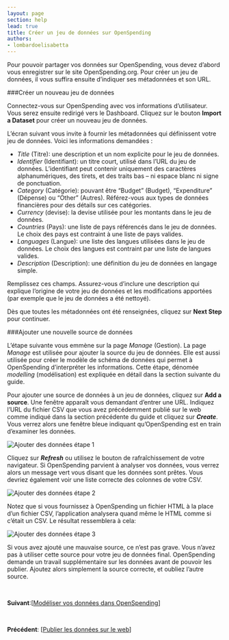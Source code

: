 ```yaml
---
layout: page
section: help
lead: true
title: Créer un jeu de données sur OpenSpending
authors:
- lombardoelisabetta
---
```

Pour pouvoir partager vos données sur OpenSpending, vous devez d’abord vous enregistrer sur le site OpenSpending.org. Pour créer un jeu de données, il vous suffira ensuite d’indiquer ses métadonnées et son URL.

###Créer un nouveau jeu de données

Connectez-vous sur OpenSpending avec vos informations d’utilisateur. Vous serez ensuite redirigé vers le Dashboard. Cliquez sur le bouton **Import a Dataset** pour créer un nouveau jeu de données.

L’écran suivant vous invite à fournir les métadonnées qui définissent votre jeu de données. Voici les informations demandées :

* _Title_ (Titre): une description et un nom explicite pour le jeu de données.
* _Identifier_ (Identifiant): un titre court, utilisé dans l’URL du jeu de données. L’identifiant peut contenir uniquement des caractères alphanumériques, des tirets, et des traits bas – ni espace blanc ni signe de ponctuation.
* _Category_ (Catégorie): pouvant être “Budget” (Budget), “Expenditure” (Dépense) ou “Other” (Autres). Référez-vous aux types de données financières pour des détails sur ces catégories.
* _Currency_ (devise): la devise utilisée pour les montants dans le jeu de données.
* _Countries_ (Pays): une liste de pays référencés dans le jeu de données. Le choix des pays est contraint à une liste de pays valides.
* _Languages_ (Langue): une liste des langues utilisées dans le jeu de données. Le choix des langues est contraint par une liste de langues valides.
* _Description_ (Description): une définition du jeu de données en langage simple.

Remplissez ces champs. Assurez-vous d’inclure une description qui explique l’origine de votre jeu de données et les modifications apportées (par exemple que le jeu de données a été nettoyé).

Dès que toutes les métadonnées ont été renseignées, cliquez sur **Next Step** pour continuer.

###Ajouter une nouvelle source de données

L’étape suivante vous emmène sur la page _Manage_ (Gestion). La page _Manage_ est utilisée pour ajouter la source du jeu de données. Elle est aussi utilisée pour créer le modèle de schéma de données qui permet à OpenSpending d’interpréter les informations. Cette étape, dénomée _modelling_ (modélisation) est expliquée en détail dans la section suivante du guide.

Pour ajouter une source de données à un jeu de données, cliquez sur **Add a source**. Une fenêtre apparaît vous demandant d’entrer une URL. Indiquez l’URL du fichier CSV que vous avez précédemment publié sur le web comme indiqué dans la section précédente du guide et cliquez sur _**Create**_. Vous verrez alors une fenêtre bleue indiquant qu’OpenSpending est en train d’examiner les données.

![Ajouter des données étape 1](http://blog.openspending.org/files/2013/08/image_2-e1375888360807.png)

Cliquez sur _**Refresh**_ ou utilisez le bouton de rafraîchissement de votre navigateur. Si OpenSpending parvient à analyser vos données, vous verrez alors un message vert vous disant que les données sont prêtes. Vous devriez également voir une liste correcte des colonnes de votre CSV.

![Ajouter des données étape 2](http://blog.openspending.org/files/2013/08/image_3-e1375888381459.png)

Notez que si vous fournissez à OpenSpending un fichier HTML à la place d’un fichier CSV, l’application analysera quand même le HTML comme si c’était un CSV. Le résultat ressemblera à cela:

![Ajouter des données étape 3](http://blog.openspending.org/files/2013/08/image_4-e1375888407751.png)

Si vous avez ajouté une mauvaise source, ce n’est pas grave. Vous n’avez pas à utiliser cette source pour votre jeu de données final. OpenSpending demande un travail supplémentaire sur les données avant de pouvoir les publier. Ajoutez alors simplement la source correcte, et oubliez l’autre source.

&nbsp;

**Suivant**:[<a href="./modeliser-vos-donnees-dans-openspending/">Modéliser vos données dans OpenSpending</a>]

&nbsp;

**Précédent**: [<a href="./publier-les-donnees-sur-le-web/">Publier les données sur le web</a>]
